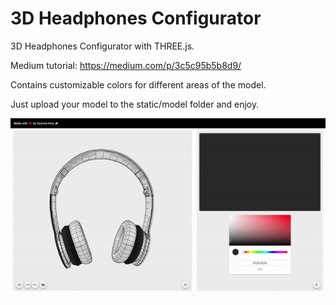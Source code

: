 # 3D Headphones Configurator

3D Headphones Configurator with THREE.js.

Medium tutorial: https://medium.com/p/3c5c95b5b8d9/

Contains customizable colors for different areas of the model.

Just upload your model to the static/model folder and enjoy.

![](preview/0.gif)
